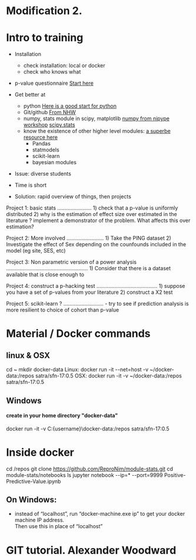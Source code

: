 # Modification 2.
# Intro to training 

* Installation
	- check installation: local or docker 
	- check who knows what

* p-value questionnaire
		[Start here](http://www.reproducibleimaging.org/module-stats/03-p-values/)
* Get better at 
	- python
		[Here is a good start for python](https://neurohackweek.github.io/python-for-programmers/)
	- Git/github
		[From NHW](https://github.com/neurohackweek/git-and-github)
	- numpy, stats module in scipy, matplotlib
		[numpy from nipype workshop](http://nbviewer.jupyter.org/github/nipy/workshops/blob/master/170327-nipype/notebooks/numpy-advanced/numpy_advanced_py3.ipynb)
		[scipy.stats]()
	- know the existence of other higher level modules:
		[a superbe resource here](http://www.scipy-lectures.org/packages/index.html)
		- Pandas
		- statmodels
		- scikit-learn
		- bayesian modules
* Issue: diverse students
* Time is short
* Solution: rapid overview of things, then projects

Project 1: basic stats
.......................
	1) check that a p-value is uniformly distributed 
	2) why is the estimation of effect size over estimated in the literature ? implement a demonstrator of the problem. What affects this over estimation?

Project 2: More involved
.........................
	1) Take the PING dataset
	2) Investigate the effect of Sex depending on the counfounds included in the model (eg site, SES, etc) 

Project 3: Non parametric version of a power analysis
.......................................................
	1) Consider that there is a dataset available that is close enough to 

Project 4: construct a p-hacking test
.........................................
	1) suppose you have a set of p-values from your literature
	2) construct a X2 test  

Project 5: scikit-learn ? 
...........................
	- try to see if prediction analysis is more resilient to choice of cohort than p-value



# Material / Docker commands 

## linux & OSX
cd ~
mkdir docker-data
Linux: docker run -it --net=host -v ~/docker-data:/repos  satra/sfn-17:0.5
OSX: docker run -it -v ~/docker-data:/repos  satra/sfn-17:0.5

## Windows
#### create in your home directory "docker-data"

docker run -it -v C:\{username}\docker-data:/repos  satra/sfn-17:0.5

# Inside docker

cd /repos
git clone  https://github.com/ReproNim/module-stats.git
cd module-stats/notebooks
ls
jupyter notebook --ip=* --port=9999 Positive-Predictive-Value.ipynb

## On Windows: 
- instead of “localhost”, run “docker-machine.exe ip” to get your docker machine IP address.  
Then use this in place of “localhost”

# GIT tutorial. Alexander Woodward
